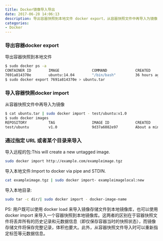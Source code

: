 ```yaml
---
title: Docker镜像导入导出
date: 2017-06-28 14:06:13
description: 导出容器快照到本地文件 docker export，从容器快照文件中再导入为镜像 docker import，通过指定 URL 或者某个目录来导入
categories:
- Docker
---
```


### 导出容器docker export
导出容器快照到本地文件
```bash
$ sudo docker ps -a
CONTAINER ID        IMAGE               COMMAND             CREATED             STATUS                    PORTS               NAMES
7691a814370e        ubuntu:14.04        "/bin/bash"         36 hours ago        Exited (0) 21 hours ago                       test
$ sudo docker export 7691a814370e > ubuntu.tar
```

### 导入容器快照docker import
从容器快照文件中再导入为镜像
```bash
$ cat ubuntu.tar | sudo docker import - test/ubuntu:v1.0
$ sudo docker images
REPOSITORY          TAG                 IMAGE ID            CREATED              VIRTUAL SIZE
test/ubuntu         v1.0                9d37a6082e97        About a minute ago   171.3 MB
```

### 通过指定 URL 或者某个目录来导入
导入远程的包:This will create a new untagged image.
```bash
sudo docker import http://example.com/exampleimage.tgz
```
导入本地文件:Import to docker via pipe and STDIN.
```bash
cat exampleimage.tgz | sudo docker import- exampleimagelocal:new
```
导入本地目录:
```bash
sudo tar -c dir/| sudo docker import - docker-image-name
```

PS: 用户既可以使用 docker load 来导入镜像存储文件到本地镜像库，也可以使用 docker import 来导入一个容器快照到本地镜像库。这两者的区别在于容器快照文件将丢弃所有的历史记录和元数据信息（即仅保存容器当时的快照状态），而镜像存储文件将保存完整记录，体积也要大。此外，从容器快照文件导入时可以重新指定标签等元数据信息。